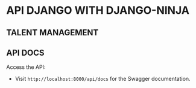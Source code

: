 # API DJANGO WITH DJANGO-NINJA
## TALENT MANAGEMENT


## API DOCS
Access the API:
- Visit `http://localhost:8000/api/docs` for the Swagger documentation.